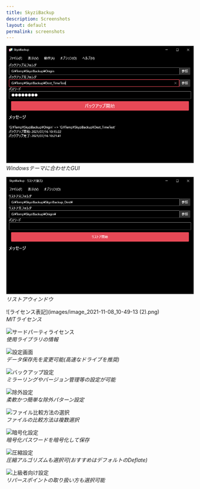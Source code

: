 ```yaml
---
title: SkyziBackup
description: Screenshots
layout: default
permalink: screenshots
---
```


![メインウィンドウ](images/main.png)  
*Windowsテーマに合わせたGUI*

![リストアウィンドウ](images/image_2021-11-08_10-49-13.png)  
*リストアウィンドウ*

![ライセンス表記](images/image_2021-11-08_10-49-13 (2).png)  
*MITライセンス*

![サードパーティライセンス](https://user-images.githubusercontent.com/38061609/140841065-5b1eb873-57f4-49cc-9496-244dd5f1898a.png)  
*使用ライブラリの情報*

![設定画面](https://user-images.githubusercontent.com/38061609/140841063-4f246e3c-3afb-4810-b90d-1ef8ce595f86.png)  
*データ保存先を変更可能(高速なドライブを推奨)*

![バックアップ設定](https://user-images.githubusercontent.com/38061609/140841061-a5ca6a4a-96f3-45ca-ab1c-3b2f21ff0d57.png)  
*ミラーリングやバージョン管理等の設定が可能*

![除外設定](https://user-images.githubusercontent.com/38061609/174557340-7fca5b14-a1fc-4334-baec-c89671a3ba75.png)  
*柔軟かつ簡単な除外パターン設定*

![ファイル比較方法の選択](https://user-images.githubusercontent.com/38061609/174555257-313fcd61-a1b9-43b8-80db-d06c2644ad58.png)  
*ファイルの比較方法は複数選択*

![暗号化設定](https://user-images.githubusercontent.com/38061609/140841057-00301a63-7dfe-4577-9eb0-1a690618b5ed.png)  
*暗号化パスワードを暗号化して保存*

![圧縮設定](https://user-images.githubusercontent.com/38061609/140841054-70c6865a-7df5-48d2-9706-32ef37458fab.png)  
*圧縮アルゴリズムも選択可(おすすめはデフォルトのDeflate)*

![上級者向け設定](https://user-images.githubusercontent.com/38061609/140841051-778e0fbb-dbfd-4a83-a132-9c60403ad425.png)  
*リパースポイントの取り扱い方も選択可能*
